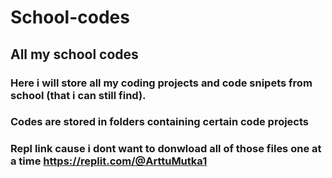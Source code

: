 # School-codes
## All my school codes

### Here i will store all my coding projects and code snipets from school (that i can still find).
### Codes are stored in folders containing certain code projects
### Repl link cause i dont want to donwload all of those files one at a time https://replit.com/@ArttuMutka1
